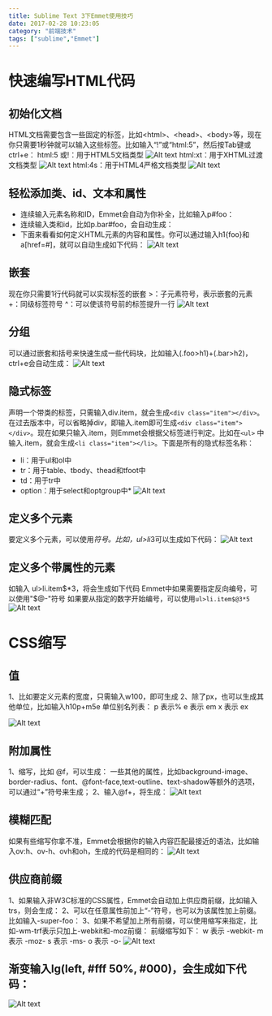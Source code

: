 ```yaml
---
title: Sublime Text 3下Emmet使用技巧
date: 2017-02-28 10:23:05
category: "前端技术"
tags: ["sublime","Emmet"]
---
```

# 快速编写HTML代码

## 初始化文档
HTML文档需要包含一些固定的标签，比如&lt;html&gt;、&lt;head&gt;、&lt;body&gt;等，现在你只需要1秒钟就可以输入这些标签。比如输入“!”或“html:5”，然后按Tab键或ctrl+e：
html:5 或!：用于HTML5文档类型
![Alt text](https://tawen.github.io/res/20170228html5.jpg)
html:xt：用于XHTML过渡文档类型
![Alt text](https://tawen.github.io/res/20170228htmlxt.jpg)
html:4s：用于HTML4严格文档类型
![Alt text](https://tawen.github.io/res/20170228html4s.jpg)

## 轻松添加类、id、文本和属性
* 连续输入元素名称和ID，Emmet会自动为你补全，比如输入p#foo：
* 连续输入类和id，比如p.bar#foo，会自动生成：
* 下面来看看如何定义HTML元素的内容和属性。你可以通过输入h1{foo}和a[href=#]，就可以自动生成如下代码：
![Alt text](https://tawen.github.io/res/20170228htmldemo1.jpg)

## 嵌套
现在你只需要1行代码就可以实现标签的嵌套
&gt;：子元素符号，表示嵌套的元素
+：同级标签符号
^：可以使该符号前的标签提升一行
![Alt text](https://tawen.github.io/res/20170228htmldemo2.jpg)

## 分组
可以通过嵌套和括号来快速生成一些代码块，比如输入(.foo>h1)+(.bar>h2)，ctrl+e会自动生成：
![Alt text](https://tawen.github.io/res/20170228htmldemo3.jpg)

## 隐式标签
声明一个带类的标签，只需输入div.item，就会生成```<div class="item"></div>```。在过去版本中，可以省略掉div，即输入.item即可生成```<div class="item"></div>```。现在如果只输入.item，则Emmet会根据父标签进行判定。比如在```<ul>``` 中输入.item，就会生成```<li class="item"></li>```。下面是所有的隐式标签名称：

* li：用于ul和ol中
* tr：用于table、tbody、thead和tfoot中
* td：用于tr中
* option：用于select和optgroup中* 
![Alt text](https://tawen.github.io/res/20170228htmldemo4.jpg)

## 定义多个元素
要定义多个元素，可以使用*符号。比如，ul>li*3可以生成如下代码：
![Alt text](https://tawen.github.io/res/20170228htmldemo5.jpg)

## 定义多个带属性的元素
如输入 ul>li.item$*3，将会生成如下代码
Emmet中如果需要指定反向编号，可以使用"$@-"符号
如果要从指定的数字开始编号，可以使用```ul>li.item$@3*5```
![Alt text](https://tawen.github.io/res/20170228htmldemo6.jpg)

# CSS缩写
## 值
1、比如要定义元素的宽度，只需输入w100，即可生成
2、除了px，也可以生成其他单位，比如输入h10p+m5e
单位别名列表：
p 表示%
e 表示 em
x 表示 ex

![Alt text](https://tawen.github.io/res/20170228cssdemo1.jpg)

## 附加属性
1、缩写，比如 @f，可以生成：
一些其他的属性，比如background-image、border-radius、font、@font-face,text-outline、text-shadow等额外的选项，可以通过“+”符号来生成；
2、输入@f+，将生成：
![Alt text](https://tawen.github.io/res/20170228cssdemo2.jpg)

## 模糊匹配
如果有些缩写你拿不准，Emmet会根据你的输入内容匹配最接近的语法，比如输入ov:h、ov-h、ovh和oh，生成的代码是相同的：
![Alt text](https://tawen.github.io/res/20170228cssdemo3.jpg)

## 供应商前缀
1、如果输入非W3C标准的CSS属性，Emmet会自动加上供应商前缀，比如输入trs，则会生成：
2、可以在任意属性前加上“-”符号，也可以为该属性加上前缀。比如输入-super-foo：
3、如果不希望加上所有前缀，可以使用缩写来指定，比如-wm-trf表示只加上-webkit和-moz前缀：
前缀缩写如下：
w 表示 -webkit-
m 表示 -moz-
s 表示 -ms-
o 表示 -o-
![Alt text](https://tawen.github.io/res/20170228cssdemo4.jpg)

## 渐变输入lg(left, #fff 50%, #000)，会生成如下代码：
![Alt text](https://tawen.github.io/res/20170228cssdemo5.jpg)